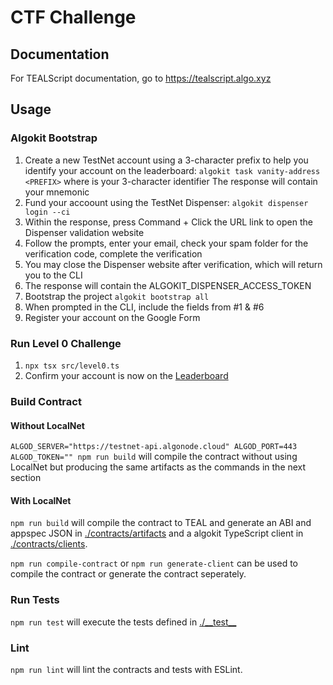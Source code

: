 # CTF Challenge

## Documentation

For TEALScript documentation, go to https://tealscript.algo.xyz

## Usage

### Algokit Bootstrap

1. Create a new TestNet account using a 3-character prefix to help you identify your account on the leaderboard:
   `algokit task vanity-address <PREFIX>` where <PREFIX> is your 3-character identifier
   The response will contain your mnemonic
2. Fund your accoount using the TestNet Dispenser:
   `algokit dispenser login --ci`
3. Within the response, press Command + Click the URL link to open the Dispenser validation website
4. Follow the prompts, enter your email, check your spam folder for the verification code, complete the verification
5. You may close the Dispenser website after verification, which will return you to the CLI
6. The response will contain the ALGOKIT_DISPENSER_ACCESS_TOKEN
7. Bootstrap the project
   `algokit bootstrap all`
8. When prompted in the CLI, include the fields from #1 & #6
9. Register your account on the Google Form 

### Run Level 0 Challenge
1. `npx tsx src/level0.ts`
2. Confirm your account is now on the [Leaderboard]()

### Build Contract

#### Without LocalNet
`ALGOD_SERVER="https://testnet-api.algonode.cloud" ALGOD_PORT=443 ALGOD_TOKEN="" npm run build` will compile the contract without using LocalNet but producing the same artifacts as the commands in the next section

#### With LocalNet
`npm run build` will compile the contract to TEAL and generate an ABI and appspec JSON in [./contracts/artifacts](./contracts/artifacts/) and a algokit TypeScript client in [./contracts/clients](./contracts/clients/).

`npm run compile-contract` or `npm run generate-client` can be used to compile the contract or generate the contract seperately.

### Run Tests

`npm run test` will execute the tests defined in [./\_\_test\_\_](./__test__) 

### Lint

`npm run lint` will lint the contracts and tests with ESLint.
